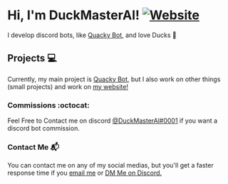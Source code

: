 # Hi, I'm DuckMasterAl! [![Website](https://img.shields.io/website?label=Duck%27s%20Website&logo=atom&up_message=online&url=https%3A%2F%2Fduck.js.org)](https://duck.js.org) 
I develop discord bots, like [Quacky Bot](https://quacky.js.org), and love Ducks :duck:



## Projects 💻 
Currently, my main project is [Quacky Bot](https://quacky.js.org), but I also work on other things (small projects) and work on [my website!](https://duck.js.org)
### Commissions :octocat: 
Feel Free to Contact me on discord [@DuckMasterAl#0001](https://discord.com/users/443217277580738571) if you want a discord bot commission.
### Contact Me 📬 
You can contact me on any of my social medias, but you'll get a faster response time if you [email me](mailto:duckmaster.dev@gmail.com) or [DM Me on Discord.](https://discord.com/users/443217277580738571)
